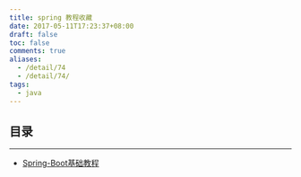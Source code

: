 ```yaml
---
title: spring 教程收藏
date: 2017-05-11T17:23:37+08:00
draft: false
toc: false
comments: true
aliases:
  - /detail/74
  - /detail/74/
tags:
  - java
---
```


## 目录
***************************************

* [Spring-Boot基础教程](http://blog.didispace.com/Spring-Boot%E5%9F%BA%E7%A1%80%E6%95%99%E7%A8%8B/)


